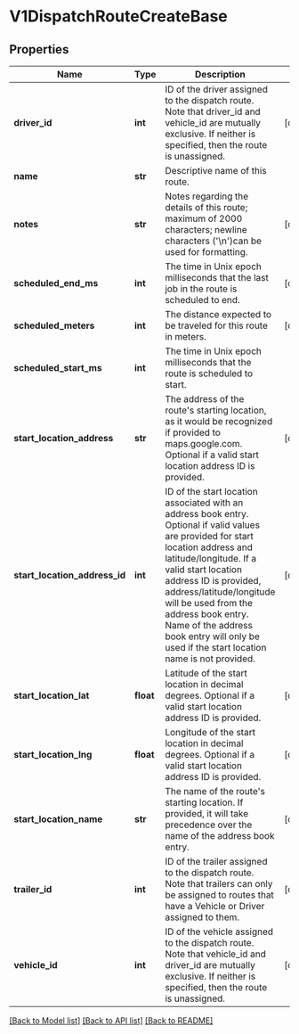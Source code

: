 # V1DispatchRouteCreateBase

## Properties
Name | Type | Description | Notes
------------ | ------------- | ------------- | -------------
**driver_id** | **int** | ID of the driver assigned to the dispatch route. Note that driver_id and vehicle_id are mutually exclusive. If neither is specified, then the route is unassigned. | [optional] 
**name** | **str** | Descriptive name of this route. | 
**notes** | **str** | Notes regarding the details of this route; maximum of 2000 characters; newline characters (&#x27;\\n&#x27;)can be used for formatting. | [optional] 
**scheduled_end_ms** | **int** | The time in Unix epoch milliseconds that the last job in the route is scheduled to end. | [optional] 
**scheduled_meters** | **int** | The distance expected to be traveled for this route in meters. | [optional] 
**scheduled_start_ms** | **int** | The time in Unix epoch milliseconds that the route is scheduled to start. | 
**start_location_address** | **str** | The address of the route&#x27;s starting location, as it would be recognized if provided to maps.google.com. Optional if a valid start location address ID is provided. | [optional] 
**start_location_address_id** | **int** | ID of the start location associated with an address book entry. Optional if valid values are provided for start location address and latitude/longitude. If a valid start location address ID is provided, address/latitude/longitude will be used from the address book entry. Name of the address book entry will only be used if the start location name is not provided. | [optional] 
**start_location_lat** | **float** | Latitude of the start location in decimal degrees. Optional if a valid start location address ID is provided. | [optional] 
**start_location_lng** | **float** | Longitude of the start location in decimal degrees. Optional if a valid start location address ID is provided. | [optional] 
**start_location_name** | **str** | The name of the route&#x27;s starting location. If provided, it will take precedence over the name of the address book entry. | [optional] 
**trailer_id** | **int** | ID of the trailer assigned to the dispatch route. Note that trailers can only be assigned to routes that have a Vehicle or Driver assigned to them. | [optional] 
**vehicle_id** | **int** | ID of the vehicle assigned to the dispatch route. Note that vehicle_id and driver_id are mutually exclusive. If neither is specified, then the route is unassigned. | [optional] 

[[Back to Model list]](../README.md#documentation-for-models) [[Back to API list]](../README.md#documentation-for-api-endpoints) [[Back to README]](../README.md)

